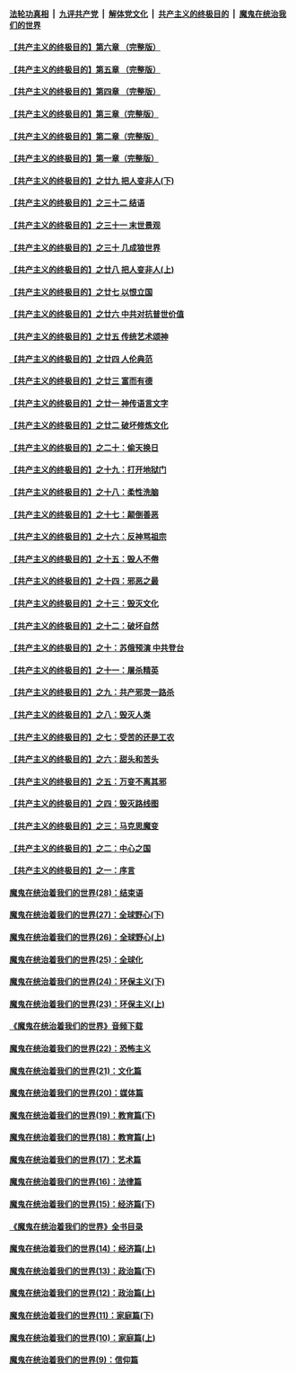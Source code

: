 ####  [法轮功真相](../../../../basic/blob/master/README.md?t=06190702) &nbsp;|&nbsp; [九评共产党](../../../../9ping.md/blob/master/README.md?t=06190702) &nbsp;|&nbsp; [解体党文化](../../../../jtdwh.md/blob/master/README.md?t=06190702)  &nbsp;|&nbsp; [共产主义的终极目的](../../../../gczydzjmd.md/blob/master/README.md?t=06190702) &nbsp;|&nbsp; [魔鬼在统治我们的世界](../../../../mgztzwmdsj.md/blob/master/README.md?t=06190702) 

#### [【共产主义的终极目的】第六章 （完整版）](../pages/nsc422/n11428913.md?t=06190702) 

#### [【共产主义的终极目的】第五章 （完整版）](../pages/nsc422/n11428912.md?t=06190702) 

#### [【共产主义的终极目的】第四章 （完整版）](../pages/nsc422/n11428907.md?t=06190702) 

#### [【共产主义的终极目的】第三章（完整版）](../pages/nsc422/n11428848.md?t=06190702) 

#### [【共产主义的终极目的】第二章（完整版）](../pages/nsc422/n11428831.md?t=06190702) 

#### [【共产主义的终极目的】第一章（完整版）](../pages/nsc422/n11417651.md?t=06190702) 

#### [【共产主义的终极目的】之廿九 把人变非人(下)](../pages/nsc422/n11344140.md?t=06190702) 

#### [【共产主义的终极目的】之三十二 结语](../pages/nsc422/n11360535.md?t=06190702) 

#### [【共产主义的终极目的】之三十一 末世景观](../pages/nsc422/n11351129.md?t=06190702) 

#### [【共产主义的终极目的】之三十 几成狼世界](../pages/nsc422/n11348280.md?t=06190702) 

#### [【共产主义的终极目的】之廿八 把人变非人(上)](../pages/nsc422/n11340492.md?t=06190702) 

#### [【共产主义的终极目的】之廿七 以恨立国](../pages/nsc422/n11336944.md?t=06190702) 

#### [【共产主义的终极目的】之廿六 中共对抗普世价值](../pages/nsc422/n11324785.md?t=06190702) 

#### [【共产主义的终极目的】之廿五 传统艺术颂神](../pages/nsc422/n11296396.md?t=06190702) 

#### [【共产主义的终极目的】之廿四 人伦典范](../pages/nsc422/n11296397.md?t=06190702) 

#### [【共产主义的终极目的】之廿三 富而有德](../pages/nsc422/n11283598.md?t=06190702) 

#### [【共产主义的终极目的】之廿一 神传语言文字](../pages/nsc422/n11263265.md?t=06190702) 

#### [【共产主义的终极目的】之廿二 破坏修炼文化](../pages/nsc422/n11245728.md?t=06190702) 

#### [【共产主义的终极目的】之二十：偷天换日](../pages/nsc422/n11238846.md?t=06190702) 

#### [【共产主义的终极目的】之十九：打开地狱门](../pages/nsc422/n11206376.md?t=06190702) 

#### [【共产主义的终极目的】之十八：柔性洗脑](../pages/nsc422/n11199994.md?t=06190702) 

#### [【共产主义的终极目的】之十七：颠倒善恶](../pages/nsc422/n11179782.md?t=06190702) 

#### [【共产主义的终极目的】之十六：反神骂祖宗](../pages/nsc422/n11166798.md?t=06190702) 

#### [【共产主义的终极目的】之十五：毁人不倦](../pages/nsc422/n11166792.md?t=06190702) 

#### [【共产主义的终极目的】之十四：邪恶之最](../pages/nsc422/n11150249.md?t=06190702) 

#### [【共产主义的终极目的】之十三：毁灭文化](../pages/nsc422/n11135227.md?t=06190702) 

#### [【共产主义的终极目的】之十二：破坏自然](../pages/nsc422/n11135214.md?t=06190702) 

#### [【共产主义的终极目的】之十：苏俄预演 中共登台](../pages/nsc422/n11118424.md?t=06190702) 

#### [【共产主义的终极目的】之十一：屠杀精英](../pages/nsc422/n11118442.md?t=06190702) 

#### [【共产主义的终极目的】之九：共产邪灵一路杀](../pages/nsc422/n11114139.md?t=06190702) 

#### [【共产主义的终极目的】之八：毁灭人类](../pages/nsc422/n11108503.md?t=06190702) 

#### [【共产主义的终极目的】之七：受苦的还是工农](../pages/nsc422/n11101809.md?t=06190702) 

#### [【共产主义的终极目的】之六：甜头和苦头](../pages/nsc422/n11096971.md?t=06190702) 

#### [【共产主义的终极目的】之五：万变不离其邪](../pages/nsc422/n11091285.md?t=06190702) 

#### [【共产主义的终极目的】之四：毁灭路线图](../pages/nsc422/n11086284.md?t=06190702) 

#### [【共产主义的终极目的】之三：马克思魔变](../pages/nsc422/n11061941.md?t=06190702) 

#### [【共产主义的终极目的】之二：中心之国](../pages/nsc422/n11047728.md?t=06190702) 

#### [【共产主义的终极目的】之一：序言](../pages/nsc422/n11086077.md?t=06190702) 

#### [魔鬼在统治着我们的世界(28)：结束语](../pages/nsc422/n10936246.md?t=06190702) 

#### [魔鬼在统治着我们的世界(27)：全球野心(下)](../pages/nsc422/n10928319.md?t=06190702) 

#### [魔鬼在统治着我们的世界(26)：全球野心(上)](../pages/nsc422/n10900318.md?t=06190702) 

#### [魔鬼在统治着我们的世界(25)：全球化](../pages/nsc422/n10788205.md?t=06190702) 

#### [魔鬼在统治着我们的世界(24)：环保主义(下)](../pages/nsc422/n10695307.md?t=06190702) 

#### [魔鬼在统治着我们的世界(23)：环保主义(上)](../pages/nsc422/n10688613.md?t=06190702) 

#### [《魔鬼在统治着我们的世界》音频下载](../pages/nsc422/n10635553.md?t=06190702) 

#### [魔鬼在统治着我们的世界(22)：恐怖主义](../pages/nsc422/n10614727.md?t=06190702) 

#### [魔鬼在统治着我们的世界(21)：文化篇](../pages/nsc422/n10597706.md?t=06190702) 

#### [魔鬼在统治着我们的世界(20)：媒体篇](../pages/nsc422/n10586579.md?t=06190702) 

#### [魔鬼在统治着我们的世界(19)：教育篇(下)](../pages/nsc422/n10564808.md?t=06190702) 

#### [魔鬼在统治着我们的世界(18)：教育篇(上)](../pages/nsc422/n10526970.md?t=06190702) 

#### [魔鬼在统治着我们的世界(17)：艺术篇](../pages/nsc422/n10499093.md?t=06190702) 

#### [魔鬼在统治着我们的世界(16)：法律篇](../pages/nsc422/n10485969.md?t=06190702) 

#### [魔鬼在统治着我们的世界(15)：经济篇(下)](../pages/nsc422/n10469975.md?t=06190702) 

#### [《魔鬼在统治着我们的世界》全书目录](../pages/nsc422/n10464261.md?t=06190702) 

#### [魔鬼在统治着我们的世界(14)：经济篇(上)](../pages/nsc422/n10457370.md?t=06190702) 

#### [魔鬼在统治着我们的世界(13)：政治篇(下)](../pages/nsc422/n10448270.md?t=06190702) 

#### [魔鬼在统治着我们的世界(12)：政治篇(上)](../pages/nsc422/n10444576.md?t=06190702) 

#### [魔鬼在统治着我们的世界(11)：家庭篇(下)](../pages/nsc422/n10440961.md?t=06190702) 

#### [魔鬼在统治着我们的世界(10)：家庭篇(上)](../pages/nsc422/n10435448.md?t=06190702) 

#### [魔鬼在统治着我们的世界(9)：信仰篇](../pages/nsc422/n10432159.md?t=06190702) 

